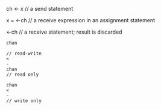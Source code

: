 ch &lt;- x // a send statement

x = &lt;-ch // a receive expression in an assignment statement

&lt;-ch  // a receive statement; result is discarded





```
chan   
```

```
// read-write
<
-
chan 
// read only

chan
<
-
// write only
```



